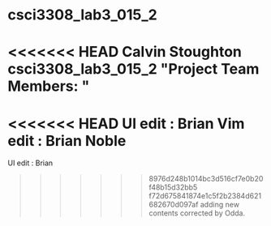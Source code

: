 # csci3308_lab3_015_2
<<<<<<< HEAD
Calvin Stoughton
csci3308_lab3_015_2
"Project Team Members: "
=======
<<<<<<< HEAD
UI edit : Brian
Vim edit : Brian Noble
=======

UI edit : Brian
>>>>>>> 8976d248b1014bc3d516cf7e0b20f48b15d32bb5
>>>>>>> f72d675841874e1c5f2b2384d621682670d097af
adding new contents
corrected by Odda.
